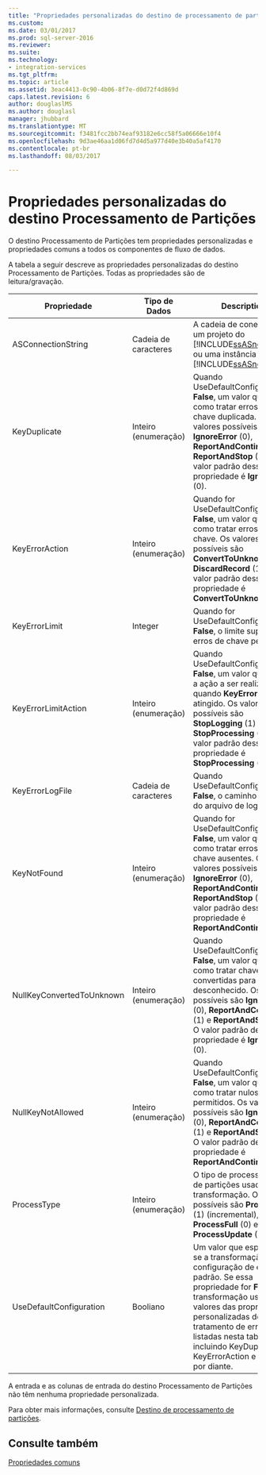 ```yaml
---
title: "Propriedades personalizadas do destino de processamento de partição | Microsoft Docs"
ms.custom: 
ms.date: 03/01/2017
ms.prod: sql-server-2016
ms.reviewer: 
ms.suite: 
ms.technology:
- integration-services
ms.tgt_pltfrm: 
ms.topic: article
ms.assetid: 3eac4413-0c90-4b06-8f7e-d0d72f4d869d
caps.latest.revision: 6
author: douglaslMS
ms.author: douglasl
manager: jhubbard
ms.translationtype: MT
ms.sourcegitcommit: f3481fcc2bb74eaf93182e6cc58f5a06666e10f4
ms.openlocfilehash: 9d3ae46aa1d06fd7d4d5a977d40e3b40a5af4170
ms.contentlocale: pt-br
ms.lasthandoff: 08/03/2017

---
```

# <a name="partition-processing-destination-custom-properties"></a>Propriedades personalizadas do destino Processamento de Partições
  O destino Processamento de Partições tem propriedades personalizadas e propriedades comuns a todos os componentes de fluxo de dados.  
  
 A tabela a seguir descreve as propriedades personalizadas do destino Processamento de Partições. Todas as propriedades são de leitura/gravação.  
  
|Propriedade|Tipo de Dados|Description|  
|--------------|---------------|-----------------|  
|ASConnectionString|Cadeia de caracteres|A cadeia de conexão com um projeto do [!INCLUDE[ssASnoversion](../../includes/ssasnoversion-md.md)] ou uma instância do [!INCLUDE[ssASnoversion](../../includes/ssasnoversion-md.md)].|  
|KeyDuplicate|Inteiro (enumeração)|Quando UseDefaultConfiguration é **False**, um valor que indica como tratar erros de chave duplicada. Os valores possíveis são **IgnoreError** (0), **ReportAndContinue** (1) e **ReportAndStop** (2). O valor padrão dessa propriedade é **IgnoreError** (0).|  
|KeyErrorAction|Inteiro (enumeração)|Quando for UseDefaultConfiguration é **False**, um valor que indica como tratar erros de chave. Os valores possíveis são **ConvertToUnknown** (0) e **DiscardRecord** (1). O valor padrão dessa propriedade é **ConvertToUnknown** (0).|  
|KeyErrorLimit|Integer|Quando for UseDefaultConfiguration é **False**, o limite superior de erros de chave permitido.|  
|KeyErrorLimitAction|Inteiro (enumeração)|Quando UseDefaultConfiguration é **False**, um valor que indica a ação a ser realizada quando **KeyErrorLimit** for atingido. Os valores possíveis são **StopLogging** (1) e **StopProcessing** (0). O valor padrão dessa propriedade é **StopProcessing** (0).|  
|KeyErrorLogFile|Cadeia de caracteres|Quando UseDefaultConfiguration é **False**, o caminho e o nome do arquivo de log de erro.|  
|KeyNotFound|Inteiro (enumeração)|Quando for UseDefaultConfiguration é **False**, um valor que indica como tratar erros de chave ausentes. Os valores possíveis são **IgnoreError** (0), **ReportAndContinue** (1) e **ReportAndStop** (2). O valor padrão dessa propriedade é **ReportAndContinue** (1).|  
|NullKeyConvertedToUnknown|Inteiro (enumeração)|Quando UseDefaultConfiguration é **False**, um valor que indica como tratar chaves nulas convertidas para o valor desconhecido. Os valores possíveis são **IgnoreError** (0), **ReportAndContinue** (1) e **ReportAndStop** (2). O valor padrão dessa propriedade é **IgnoreError** (0).|  
|NullKeyNotAllowed|Inteiro (enumeração)|Quando UseDefaultConfiguration é **False**, um valor que indica como tratar nulos não permitidos. Os valores possíveis são **IgnoreError** (0), **ReportAndContinue** (1) e **ReportAndStop** (2). O valor padrão dessa propriedade é **ReportAndContinue** (1).|  
|ProcessType|Inteiro (enumeração)|O tipo de processamento de partições usado pela transformação. Os valores possíveis são **ProcessAdd** (1) (incremental), **ProcessFull** (0) e **ProcessUpdate** (2).|  
|UseDefaultConfiguration|Booliano|Um valor que especifica se a transformação usa a configuração de erro padrão. Se essa propriedade for **False**, a transformação usará os valores das propriedades personalizadas de tratamento de erros listadas nesta tabela, incluindo KeyDuplicate, KeyErrorAction e assim por diante.|  
  
 A entrada e as colunas de entrada do destino Processamento de Partições não têm nenhuma propriedade personalizada.  
  
 Para obter mais informações, consulte [Destino de processamento de partições](../../integration-services/data-flow/partition-processing-destination.md).  
  
## <a name="see-also"></a>Consulte também  
 [Propriedades comuns](http://msdn.microsoft.com/library/51973502-5cc6-4125-9fce-e60fa1b7b796)  
  
  
